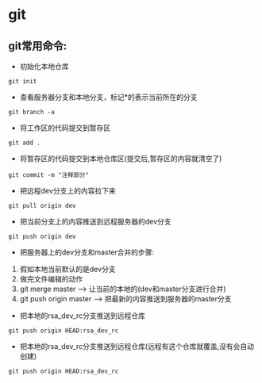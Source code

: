 # git


## git常用命令:
- 初始化本地仓库
```
git init
```
- 查看服务器分支和本地分支，标记*的表示当前所在的分支
```
git branch -a
```
- 将工作区的代码提交到暂存区
```
git add .
```
- 将暂存区的代码提交到本地仓库区(提交后,暂存区的内容就清空了)
```
git commit -m "注释部分"
```
- 把远程dev分支上的内容拉下来
```
git pull origin dev
```
- 把当前分支上的内容推送到远程服务器的dev分支
```
git push origin dev
```

- 把服务器上的dev分支和master合并的步骤:
1. 假如本地当前默认的是dev分支
2. 做完文件编辑的动作
3. git merge master     --> 让当前的本地的(dev和master分支进行合并)
4. git push origin master   --> 把最新的内容推送到服务器的master分支

- 把本地的rsa_dev_rc分支推送到远程仓库
```
git push origin HEAD:rsa_dev_rc
```

- 把本地的rsa_dev_rc分支推送到远程仓库(远程有这个仓库就覆盖,没有会自动创建)
```
git push origin HEAD:rsa_dev_rc
```